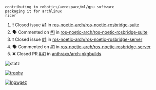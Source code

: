 ```
contributing to robotics/aerospace/ml/gpu software
packaging it for archlinux
ricer
```

<!--START_SECTION:activity-->
1. ❗️ Closed issue [#1](https://github.com/ros-noetic-arch/ros-noetic-rosbridge-suite/issues/1) in [ros-noetic-arch/ros-noetic-rosbridge-suite](https://github.com/ros-noetic-arch/ros-noetic-rosbridge-suite)
2. 🗣 Commented on [#1](https://github.com/ros-noetic-arch/ros-noetic-rosbridge-suite/issues/1) in [ros-noetic-arch/ros-noetic-rosbridge-suite](https://github.com/ros-noetic-arch/ros-noetic-rosbridge-suite)
3. ❗️ Closed issue [#1](https://github.com/ros-noetic-arch/ros-noetic-rosbridge-server/issues/1) in [ros-noetic-arch/ros-noetic-rosbridge-server](https://github.com/ros-noetic-arch/ros-noetic-rosbridge-server)
4. 🗣 Commented on [#1](https://github.com/ros-noetic-arch/ros-noetic-rosbridge-server/issues/1) in [ros-noetic-arch/ros-noetic-rosbridge-server](https://github.com/ros-noetic-arch/ros-noetic-rosbridge-server)
5. ❌ Closed PR [#41](https://github.com/anthraxx/arch-pkgbuilds/pull/41) in [anthraxx/arch-pkgbuilds](https://github.com/anthraxx/arch-pkgbuilds)
<!--END_SECTION:activity-->


![statz](https://github-readme-stats.vercel.app/api?username=acxz&include_all_commits=true&show_icons=true)

[![trophy](https://github-profile-trophy.vercel.app/?username=acxz)](https://github.com/ryo-ma/github-profile-trophy)

[![lngwgez](https://github-readme-stats.vercel.app/api/top-langs/?username=acxz&layout=compact)](https://github.com/acxz/github-readme-stats)


<!--
**acxz/acxz** is a ✨ _special_ ✨ repository because its `README.md` (this file) appears on your GitHub profile.

Here are some ideas to get you started:

- 🔭 I’m currently working on ...
- 🌱 I’m currently learning ...
- 👯 I’m looking to collaborate on ...
- 🤔 I’m looking for help with ...
- 💬 Ask me about ...
- 📫 How to reach me: ...
- 😄 Pronouns: ...
- ⚡ Fun fact: ...
-->
